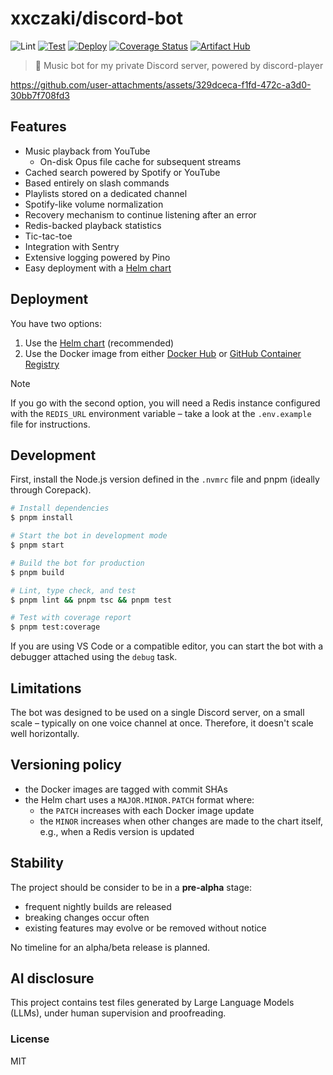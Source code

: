# xxczaki/discord-bot

![Lint](https://github.com/xxczaki/discord-bot/actions/workflows/lint.yml/badge.svg) [![Test](https://github.com/xxczaki/discord-bot/actions/workflows/test.yml/badge.svg)](https://github.com/xxczaki/discord-bot/actions/workflows/test.yml) [![Deploy](https://github.com/xxczaki/discord-bot/actions/workflows/deploy.yml/badge.svg)](https://github.com/xxczaki/discord-bot/actions/workflows/deploy.yml) [![Coverage Status](https://coveralls.io/repos/github/xxczaki/discord-bot/badge.svg?branch=main)](https://coveralls.io/github/xxczaki/discord-bot?branch=main) [![Artifact Hub](https://img.shields.io/endpoint?url=https://artifacthub.io/badge/repository/xxczaki)](https://artifacthub.io/packages/helm/xxczaki/discord-bot)

> 🎵 Music bot for my private Discord server, powered by discord-player

https://github.com/user-attachments/assets/329dceca-f1fd-472c-a3d0-30bb7f708fd3

## Features

- Music playback from YouTube
	- On-disk Opus file cache for subsequent streams
- Cached search powered by Spotify or YouTube
- Based entirely on slash commands
- Playlists stored on a dedicated channel
- Spotify-like volume normalization
- Recovery mechanism to continue listening after an error
- Redis-backed playback statistics
- Tic-tac-toe
- Integration with Sentry
- Extensive logging powered by Pino
- Easy deployment with a [Helm chart](https://github.com/xxczaki/charts/tree/main/charts/discord-bot)

## Deployment

You have two options:

1. Use the [Helm chart](https://github.com/xxczaki/charts/tree/main/charts/discord-bot) (recommended)
2. Use the Docker image from either [Docker Hub](https://hub.docker.com/r/xxczaki/discord-bot) or [GitHub Container Registry](https://github.com/xxczaki/discord-bot/pkgs/container/discord-bot)

> [!NOTE]
> If you go with the second option, you will need a Redis instance configured with the `REDIS_URL` environment variable – take a look at the `.env.example` file for instructions.

## Development

First, install the Node.js version defined in the `.nvmrc` file and pnpm (ideally through Corepack).

```sh
# Install dependencies
$ pnpm install

# Start the bot in development mode
$ pnpm start

# Build the bot for production
$ pnpm build

# Lint, type check, and test
$ pnpm lint && pnpm tsc && pnpm test

# Test with coverage report
$ pnpm test:coverage
```

If you are using VS Code or a compatible editor, you can start the bot with a debugger attached using the `debug` task.

## Limitations

The bot was designed to be used on a single Discord server, on a small scale – typically on one voice channel at once. Therefore, it doesn't scale well horizontally.

## Versioning policy

- the Docker images are tagged with commit SHAs
- the Helm chart uses a `MAJOR.MINOR.PATCH` format where:
	- the `PATCH` increases with each Docker image update
	- the `MINOR` increases when other changes are made to the chart itself, e.g., when a Redis version is updated

## Stability

The project should be consider to be in a **pre-alpha** stage:
- frequent nightly builds are released
- breaking changes occur often
- existing features may evolve or be removed without notice

No timeline for an alpha/beta release is planned.

## AI disclosure

This project contains test files generated by Large Language Models (LLMs), under human supervision and proofreading.

### License

MIT
